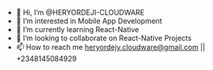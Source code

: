 - 👋 Hi, I’m @HERYORDEJI-CLOUDWARE
- 👀 I’m interested in Mobile App Development
- 🌱 I’m currently learning React-Native
- 💞️ I’m looking to collaborate on React-Native Projects
- 📫 How to reach me heryordejy.cloudware@gmail.com || +2348145084929

<!---
HERYORDEJI-CLOUDWARE/HERYORDEJI-CLOUDWARE is a ✨ special ✨ repository because its `README.md` (this file) appears on your GitHub profile.
You can click the Preview link to take a look at your changes.
--->
